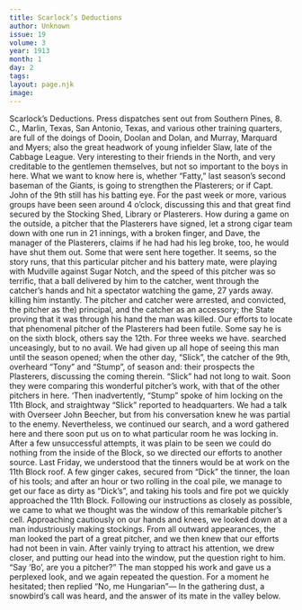 ```yaml
---
title: Scarlock’s Deductions
author: Unknown
issue: 19
volume: 3
year: 1913
month: 1
day: 2
tags:
layout: page.njk
image:
---
```

Scarlock’s Deductions.    Press dispatches sent out from Southern Pines, 8. C., Marlin, Texas, San Antonio, Texas, and various other training quarters, are full of the doings of Dooin, Doolan and Dolan, and Murray, Marquard and Myers; also the great headwork of young infielder Slaw, late of the Cabbage League. Very interesting to their friends in the North, and very creditable to the gentlemen themselves, but not so important to the boys in here.    What we want to know here is, whether “Fatty,” last season’s second baseman of the Giants, is going to strengthen the Plasterers; or if Capt. John of the 9th still has his batting eye. For the past week or more, various groups have been seen around 4 o’clock, discussing this and that great find secured by the Stocking Shed, Library or Plasterers. How during a game on the outside, a pitcher that the Plasterers have signed, let a strong cigar team down with one run in 21 innings, with a broken finger, and Dave, the manager of the Plasterers, claims if he had had his leg broke, too, he would have shut them out. Some that were sent here together. It seems, so the story runs, that this particular pitcher and his battery mate, were playing with Mudville against Sugar Notch, and the speed of this pitcher was so terrific, that a ball delivered by him to the catcher, went through the catcher’s hands and hit a spectator watching the game, 27 yards away. killing him instantly. The pitcher and catcher were arrested, and convicted, the pitcher as the) principal, and the catcher as an accessory; the State proving that it was through his hand the man was killed. Our efforts to locate that phenomenal pitcher of the Plasterers had been futile. Some say he is on the sixth block, others say the 12th. For three weeks we have. searched unceasingly, but to no avail. We had given up all hope of seeing this man until the season opened; when the other day, “Slick”, the catcher of the 9th, overheard “Tony” and “Stump”, of season and: their prospects the Plasterers, discussing the coming therein.   “Slick” had not long to wait. Soon they were comparing this wonderful pitcher’s work, with that of the other pitchers in here. ‘Then inadvertently, “Stump” spoke of him locking on the 11th Block, and straightway “Slick” reported to headquarters.    We had a talk with Overseer John Beecher, but from his conversation knew he was partial to the enemy. Nevertheless, we continued our search, and a word gathered here and there soon put us on to what particular room he was locking in. After a few unsuccessful attempts, it was plain to be seen we could do nothing from the inside of the Block, so we directed our efforts to another source. Last Friday, we understood that the tinners would be at work on the 11th Block roof. A few ginger cakes, secured from “Dick” the tinner, the loan of his tools; and after an hour or two rolling in the coal pile, we manage to get our face as dirty as “Dick’s”, and taking his tools and fire pot we quickly approached the 11th Block. Following our instructions as closely as possible, we came to what we thought was the window of this remarkable pitcher’s cell. Approaching cautiously on our hands and knees, we looked down at a man industriously making stockings. From all outward appearances, the man looked the part of a great pitcher, and we then knew that our efforts had not been in vain. After vainly trying to attract his attention, we drew closer, and putting our head into the window, put the question right to him. “Say ‘Bo’, are you a pitcher?” The man stopped his work and gave us a perplexed look, and we again repeated the question. For a moment he hesitated; then replied “No, me Hungarian”— In the gathering dust, a snowbird’s call was heard, and the answer of its mate in the valley below. 
